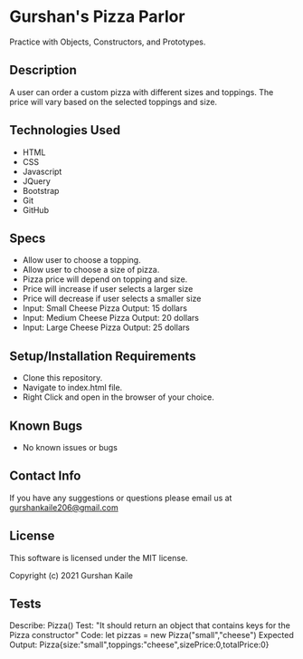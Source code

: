 # Gurshan's Pizza Parlor

Practice with Objects, Constructors, and Prototypes.

## Description

A user can order a custom pizza with different sizes and toppings. The price will vary based on the selected toppings and size. 

## Technologies Used

* HTML
* CSS
* Javascript
* JQuery
* Bootstrap
* Git 
* GitHub

## Specs

* Allow user to choose a topping. 
* Allow user to choose a size of pizza.
* Pizza price will depend on topping and size.
* Price will increase if user selects a larger size
* Price will decrease if user selects a smaller size
* Input: Small Cheese Pizza Output: 15 dollars
* Input: Medium Cheese Pizza Output: 20 dollars
* Input: Large Cheese Pizza Output: 25 dollars 



## Setup/Installation Requirements

* Clone this repository.
* Navigate to index.html file.
* Right Click and open in the browser of your choice.

## Known Bugs

* No known issues or bugs

## Contact Info

If you have any suggestions or questions please email us at gurshankaile206@gmail.com

## License 

This software is licensed under the MIT license. 

Copyright (c) 2021 Gurshan Kaile

## Tests

Describe: Pizza()
Test: "It should return an object that contains keys for the Pizza constructor"
Code: let pizzas = new Pizza("small","cheese")
Expected Output: Pizza{size:"small",toppings:"cheese",sizePrice:0,totalPrice:0} 

